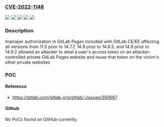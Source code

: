 ### [CVE-2022-1148](https://cve.mitre.org/cgi-bin/cvename.cgi?name=CVE-2022-1148)
![](https://img.shields.io/static/v1?label=Product&message=GitLab&color=blue)
![](https://img.shields.io/static/v1?label=Version&message=%3E%3D11.5%2C%20%3C14.7.7%20&color=brightgreen)
![](https://img.shields.io/static/v1?label=Version&message=%3E%3D14.8%2C%20%3C14.8.5%20&color=brightgreen)
![](https://img.shields.io/static/v1?label=Version&message=%3E%3D14.9%2C%20%3C14.9.2%20&color=brightgreen)
![](https://img.shields.io/static/v1?label=Vulnerability&message=Improper%20authorization%20in%20GitLab&color=brightgreen)

### Description

Improper authorization in GitLab Pages included with GitLab CE/EE affecting all versions from 11.5 prior to 14.7.7, 14.8 prior to 14.8.5, and 14.9 prior to 14.9.2 allowed an attacker to steal a user's access token on an attacker-controlled private GitLab Pages website and reuse that token on the victim's other private websites

### POC

#### Reference
- https://gitlab.com/gitlab-org/gitlab/-/issues/350687

#### Github
No PoCs found on GitHub currently.

